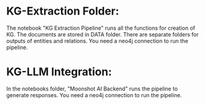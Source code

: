 

# KG-Extraction Folder: 

The notebook "KG Extraction Pipeline" runs all the functions for creation of KG. 
The documents are stored in DATA folder. There are separate folders for outputs of entities and relations. You need a neo4j connection to run the pipeline.



# KG-LLM Integration: 

In the notebooks folder, "Moonshot AI Backend" runs the pipeline to generate responses. You need a neo4j connection to run the pipeline.
